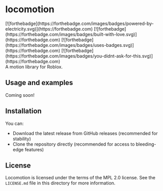 <h1 class="center">locomotion</h1>
<div class="center">[![forthebadge](https://forthebadge.com/images/badges/powered-by-electricity.svg)](https://forthebadge.com) [![forthebadge](https://forthebadge.com/images/badges/built-with-love.svg)](https://forthebadge.com) [![forthebadge](https://forthebadge.com/images/badges/uses-badges.svg)](https://forthebadge.com) [![forthebadge](https://forthebadge.com/images/badges/you-didnt-ask-for-this.svg)](https://forthebadge.com)</div>
<div class="center">A motion library for Roblox.</div>

## Usage and examples
Coming soon!

## Installation
You can:

* Download the latest release from GitHub releases (recommended for stability)
* Clone the repository directly (recommended for access to bleeding-edge features)

## License
Locomotion is licensed under the terms of the MPL 2.0 license. See the `LICENSE.md` file in this directory for more information.